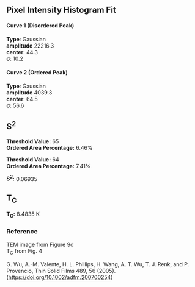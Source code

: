 ## Pixel Intensity Histogram Fit

#### Curve 1 (Disordered Peak)
**Type**: Gaussian\
**amplitude** 22216.3\
**center**: 44.3\
**σ**: 10.2

#### Curve 2 (Ordered Peak)
**Type**: Gaussian\
**amplitude** 4039.3\
**center**: 64.5\
**σ**: 56.6



## S<sup>2</sup>

**Threshold Value:** 65\
**Ordered Area Percentage:** 6.46%

**Threshold Value:** 64\
**Ordered Area Percentage:** 7.41%

**S<sup>2</sup>:** 0.06935

## T<sub>C</sub>
**T<sub>C</sub>:**  8.4835 K


### Reference
TEM image from Figure 9d\
T<sub>C</sub> from Fig. 4

G. Wu, A.-M. Valente, H. L. Phillips, H. Wang, A. T. Wu, T. J. Renk, and P. Provencio, Thin Solid Films 489, 56 (2005).\
(https://doi.org/10.1002/adfm.200700254)
